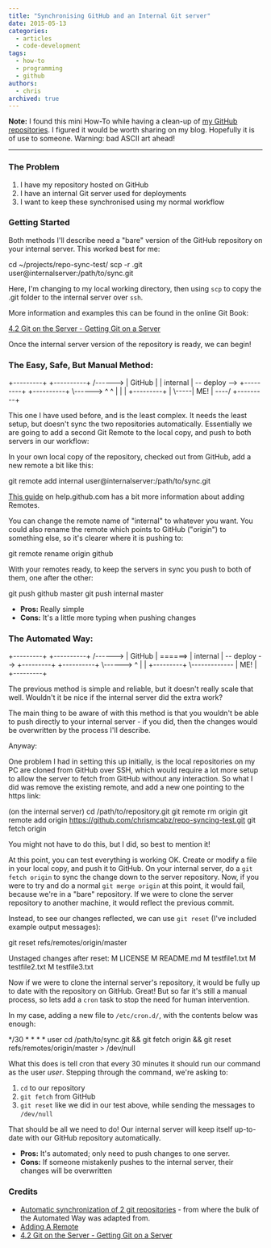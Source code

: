 ```yaml
---
title: "Synchronising GitHub and an Internal Git server"
date: 2015-05-13
categories:
  - articles
  - code-development
tags:
  - how-to
  - programming
  - github
authors:
  - chris
archived: true
---
```


**Note:** I found this mini How-To while having a clean-up of [my GitHub repositories](https://github.com/chrismcabz/). I figured it would be worth sharing on my blog. Hopefully it is of use to someone. Warning: bad ASCII art ahead!

---

### The Problem

1. I have my repository hosted on GitHub
2. I have an internal Git server used for deployments
3. I want to keep these synchronised using my normal workflow

### Getting Started

Both methods I'll describe need a "bare" version of the GitHub repository on your internal server. This worked best for me:

cd ~/projects/repo-sync-test/
scp -r .git user@internalserver:/path/to/sync.git

Here, I'm changing to my local working directory, then using `scp` to copy the .git folder to the internal server over `ssh`.

More information and examples this can be found in the online Git Book:

[4.2 Git on the Server - Getting Git on a Server](http://git-scm.com/book/en/Git-on-the-Server-Getting-Git-on-a-Server)

Once the internal server version of the repository is ready, we can begin!

### The Easy, Safe, But Manual Method:

+---------+ +----------+ /------>
| GitHub | | internal | -- deploy -->
+---------+ +----------+ \\------>
^ ^
| |
| +---------+ |
\\-----| ME! | ----/
+---------+

This one I have used before, and is the least complex. It needs the least setup, but doesn't sync the two repositories automatically. Essentially we are going to add a second Git Remote to the local copy, and push to both servers in our workflow:

In your own local copy of the repository, checked out from GitHub, add a new remote a bit like this:

git remote add internal user@internalserver:/path/to/sync.git

[This guide](https://help.github.com/articles/adding-a-remote) on help.github.com has a bit more information about adding Remotes.

You can change the remote name of "internal" to whatever you want. You could also rename the remote which points to GitHub ("origin") to something else, so it's clearer where it is pushing to:

git remote rename origin github

With your remotes ready, to keep the servers in sync you push to both of them, one after the other:

git push github master
git push internal master

- **Pros:** Really simple
- **Cons:** It's a little more typing when pushing changes

### The Automated Way:

+---------+ +----------+ /------>
| GitHub | ======> | internal | -- deploy -->
+---------+ +----------+ \\------>
^
|
| +---------+
\\------------- | ME! |
+---------+

The previous method is simple and reliable, but it doesn't really scale that well. Wouldn't it be nice if the internal server did the extra work?

The main thing to be aware of with this method is that you wouldn't be able to push directly to your internal server - if you did, then the changes would be overwritten by the process I'll describe.

Anyway:

One problem I had in setting this up initially, is the local repositories on my PC are cloned from GitHub over SSH, which would require a lot more setup to allow the server to fetch from GitHub without any interaction. So what I did was remove the existing remote, and add a new one pointing to the https link:

(on the internal server)
cd /path/to/repository.git
git remote rm origin
git remote add origin https://github.com/chrismcabz/repo-syncing-test.git
git fetch origin

You might not have to do this, but I did, so best to mention it!

At this point, you can test everything is working OK. Create or modify a file in your local copy, and push it to GitHub. On your internal server, do a `git fetch origin` to sync the change down to the server repository. Now, if you were to try and do a normal `git merge origin` at this point, it would fail, because we're in a "bare" repository. If we were to clone the server repository to another machine, it would reflect the previous commit.

Instead, to see our changes reflected, we can use `git reset` (I've included example output messages):

git reset refs/remotes/origin/master

Unstaged changes after reset:
M LICENSE
M README.md
M testfile1.txt
M testfile2.txt
M testfile3.txt

Now if we were to clone the internal server's repository, it would be fully up to date with the repository on GitHub. Great! But so far it's still a manual process, so lets add a `cron` task to stop the need for human intervention.

In my case, adding a new file to `/etc/cron.d/`, with the contents below was enough:

\*/30 \* \* \* \* user cd /path/to/sync.git && git fetch origin && git reset refs/remotes/origin/master > /dev/null

What this does is tell cron that every 30 minutes it should run our command as the user _user_. Stepping through the command, we're asking to:

1. `cd` to our repository
2. `git fetch` from GitHub
3. `git reset` like we did in our test above, while sending the messages to `/dev/null`

That should be all we need to do! Our internal server will keep itself up-to-date with our GitHub repository automatically.

- **Pros:** It's automated; only need to push changes to one server.
- **Cons:** If someone mistakenly pushes to the internal server, their changes will be overwritten

### Credits

- [Automatic synchronization of 2 git repositories](http://www.pragmatic-source.com/en/opensource/tips/automatic-synchronization-2-git-repositories) - from where the bulk of the Automated Way was adapted from.
- [Adding A Remote](https://help.github.com/articles/adding-a-remote)
- [4.2 Git on the Server - Getting Git on a Server](http://git-scm.com/book/en/Git-on-the-Server-Getting-Git-on-a-Server)
